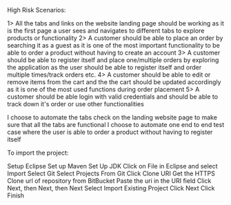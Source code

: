 
High Risk Scenarios:

1> All the tabs and links on the website landing page should be working as it is the first page a user sees and navigates to different tabs to explore products or functionality 
2> A customer should be able to place an order by searching it as a guest as it is one of the most important functionality to be able to order a product without having to create an account
3> A customer should be able to register itself and place one/multiple orders by exploring the application as the user should be able to register itself and order multiple times/track orders etc.
4> A customer should be able to edit or remove items from the cart and the the cart should be updated accordingly as it is one of the most used functions during order placement 
5> A customer should be able login with valid credentials and should be able to track down it's order or use other functionalities

I choose to automate the tabs check on the landing website page to make sure that all the tabs are functional
I choose to automate one end to end test case where the user is able to order a product without having to register itself



To import the project:

Setup Eclipse
Set up Maven
Set Up JDK
Click on File in Eclipse and select Import
Select Git
Select Projects From Git
Click Clone URI
Get the HTTPS Clone url of repository from BitBucket
Paste the uri in the URI field
Click Next, then Next, then Next
Select Import Existing Project
Click Next
Click Finish